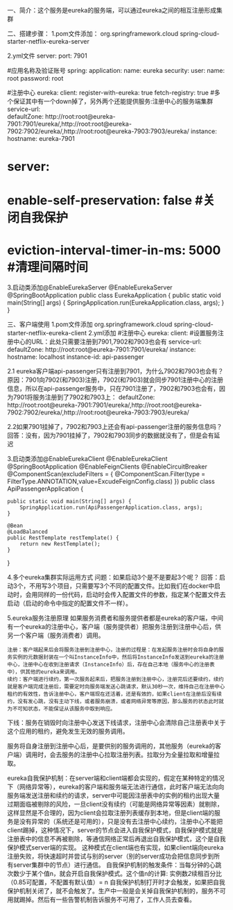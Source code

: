 一、简介：这个服务是eureka的服务端，可以通过eureka之间的相互注册形成集群
      
二、搭建步骤：
1.pom文件添加：
        <!-- eureka 服务端 -->
		<dependency>
			<groupId>org.springframework.cloud</groupId>
			<artifactId>spring-cloud-starter-netflix-eureka-server</artifactId>
		</dependency>

2.yml文件
server: 
  port: 7901
  
#应用名称及验证账号
spring: 
  application: 
    name: eureka
  security: 
    user: 
      name: root
      password: root
      
#注册中心
eureka:
  client:
    register-with-eureka: true
    fetch-registry: true
    #多个保证其中有一个down掉了，另外两个还能提供服务:注册中心的服务端集群
    service-url:                      
      defaultZone: http://root:root@eureka-7901:7901/eureka/,http://root:root@eureka-7902:7902/eureka/,http://root:root@eureka-7903:7903/eureka/
  instance: 
    hostname: eureka-7901
#  server: 
#    enable-self-preservation: false #关闭自我保护
#    eviction-interval-timer-in-ms: 5000 #清理间隔时间

3.启动类添加@EnableEurekaServer
@EnableEurekaServer
@SpringBootApplication
public class EurekaApplication {
	public static void main(String[] args) {
		SpringApplication.run(EurekaApplication.class, args);
	}
}

三、客户端使用
1.pom文件添加
        <!-- eureka客户端 -->
		<dependency>
			<groupId>org.springframework.cloud</groupId>
			<artifactId>spring-cloud-starter-netflix-eureka-client</artifactId>
		</dependency>
2.yml添加
#注册中心
eureka: 
  client:
    #设置服务注册中心的URL：此处只需要注册到7901,7902和7903也会有
    service-url:                      
      defaultZone: http://root:root@eureka-7901:7901/eureka/
  instance: 
    hostname: localhost
    instance-id: api-passenger
    
2.1 eureka客户端api-passenger只有注册到7901，为什么7902和7903也会有？
    原因：7901向7902(和7903)注册，7902(和7903)就会同步7901注册中心的注册信息，所以在api-passenger服务中，只在7901注册了，7902和7903也会有，因为7901将服务注册到了7902和7903上：
  defaultZone: http://root:root@eureka-7901:7901/eureka/,http://root:root@eureka-7902:7902/eureka/,http://root:root@eureka-7903:7903/eureka/

2.2如果7901挂掉了，7902和7903上还会有api-passenger注册的服务信息吗？
   回答：没有，因为7901挂掉了，7902和7903同步的数据就没有了，但是会有延迟
    
3.启动类添加@EnableEurekaClient
@EnableEurekaClient
@SpringBootApplication
@EnableFeignClients
@EnableCircuitBreaker
@ComponentScan(excludeFilters = {
		@ComponentScan.Filter(type = FilterType.ANNOTATION,value=ExcudeFeignConfig.class)
})
public class ApiPassengerApplication {

	public static void main(String[] args) {
		SpringApplication.run(ApiPassengerApplication.class, args);
	}
	
	@Bean
	@LoadBalanced
	public RestTemplate restTemplate() {
		return new RestTemplate();
	}
}

4.多个eureka集群实际运用方式
问题：如果启动3个是不是要起3个呢？
回答：启动3个，不用写3个项目，只需要写3个不同的配置文件。比如我们在docker中启动时，会用同样的一份代码，启动时会传入配置文件的参数，指定某个配置文件去启动（启动的命令中指定的配置文件不一样）。

5.eureka服务注册原理
    如果服务消费者和服务提供者都是eureka的客户端，中间有一个eureka的注册中心，客户端（服务提供者）把服务注册到注册中心后，供另一个客户端（服务消费者）调用。
   
    注册：客户端起来后会将服务注册到注册中心，注册的过程是：在发起服务注册时会将自身的服务实例的元数据封装在一个叫InstanceInfo中，然后将InstanceInfo发送到eureka的注册中心，注册中心在收到注册请求（InstanceInfo）后，存在自己本地（服务中心的注册表中），供其他的eureka来调用。
    续约：客户端进行续约，第一次服务起来后，把服务注册到注册中心，注册完后还要续约，续约就是客户端完成注册后，需要定时向服务端发送心跳请求，默认30秒一次，维持自己在注册中心租约的有效性，告诉注册中心，客户端现在还活着，还是有效的，如果client在注册后没有续约，没有发心跳，没有主动下线，或者服务崩溃，或者网络异常等原因，那么服务的状态此时就为不可知状态，不能保证从该服务中取到响应。
   下线：服务在销毁时向注册中心发送下线请求，注册中心会清除自己注册表中关于这个应用的租约，避免发生无效的服务调用。
   
   服务将自身注册到注册中心后，是要供别的服务调用的，其他服务（eureka的客户端）调用时，会去服务的注册中心拉取注册列表。拉取分为全量拉取和增量拉取。
    
  eureka自我保护机制：在server端和client端都会实现的，假定在某种特定的情况下（网络异常等），eureka的客户端和服务端无法进行通信，此时客户端无法向向服务端发送注册和续约的请求，server中可能因注册表中的实例的租约出现大量过期面临被剔除的风险，一旦client没有续约（可能是网络异常等因素）就剔除，这样显然是不合理的，因为client会拉取注册列表缓存到本地，但是client端的服务是没有异常的（系统还是可用的），只是没有去注册中心续约，注册中心不能把client踢掉，这种情况下，server的节点会进入自我保护模式，自我保护模式就是注册表中的信息不再被剔除，等通信网络正常后再退出自我保护模式，这个是自我保护模式server端的实现。
  这种模式在client端也有实现，如果client端向eureka注册失败，将快速超时并尝试与别的server（别的server成功会把信息同步到所有server集群中的节点）进行通信。
  自我保护机制的触发条件：当每分钟的心跳次数少于某个值n，就会开启自我保护模式。这个值n的计算:
                                     实例数*2*续租百分比（0.85可配置，不配置有默认值）= n
  自我保护机制打开时才会触发，如果把自我保护机制关闭了，就不会触发了。生产中一般是会关掉自我保护机制的，服务不可用就踢掉。然后有一些告警机制告诉服务不可用了，工作人员去查看。
